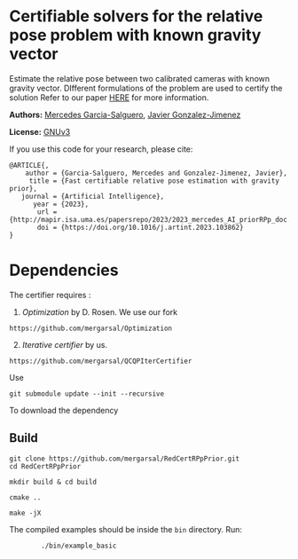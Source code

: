 # Certifiable solvers for the relative pose problem with known gravity vector

Estimate the relative pose between two calibrated cameras 
with known gravity vector. 
DIfferent formulations of the problem 
are used to certify the solution
Refer to our paper [HERE](https://www.sciencedirect.com/science/article/pii/S0004370223000085?via%3Dihub) 
for more information.



**Authors:** 
[Mercedes Garcia-Salguero](https://mapir.isa.uma.es/mapirwebsite/?p=1718), 
[Javier Gonzalez-Jimenez](https://mapir.isa.uma.es/mapirwebsite/?p=1536)


**License:** [GNUv3](https://github.com/mergarsal/RedCertRPpPrior/blob/main/LICENSE)


If you use this code for your research, please cite:

```
@ARTICLE{,
    author = {Garcia-Salguero, Mercedes and Gonzalez-Jimenez, Javier},
     title = {Fast certifiable relative pose estimation with gravity prior},
   journal = {Artificial Intelligence},
      year = {2023},
       url = {http://mapir.isa.uma.es/papersrepo/2023/2023_mercedes_AI_priorRPp_doc.pdf},
       doi = {https://doi.org/10.1016/j.artint.2023.103862}
}
```



# Dependencies

The certifier requires : 
1. *Optimization* by D. Rosen. 
We use our fork

```
https://github.com/mergarsal/Optimization
```
2. *Iterative certifier* by us. 
```
https://github.com/mergarsal/QCQPIterCertifier
```

Use 
```
git submodule update --init --recursive
```
To download the dependency


## Build
```
git clone https://github.com/mergarsal/RedCertRPpPrior.git
cd RedCertRPpPrior

mkdir build & cd build 

cmake .. 

make -jX

```

The compiled examples should be inside the `bin` directory. Run: 
```
        ./bin/example_basic
```
 

